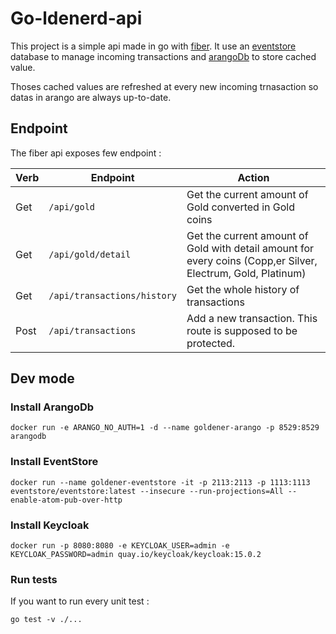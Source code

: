 # Go-ldenerd-api

This project is a simple api made in go with [fiber](https://gofiber.io/).
It use an [eventstore](https://www.eventstore.com/) database to manage incoming transactions and [arangoDb](https://www.arangodb.com/) to store cached value.

Thoses cached values are refreshed at every new incoming trnasaction so datas in arango are always up-to-date.

## Endpoint

The fiber api exposes few endpoint :

Verb | Endpoint | Action
---|---|---
Get| `/api/gold` | Get the current amount of Gold converted in Gold coins
Get | `/api/gold/detail`| Get the current amount of Gold with detail amount for every coins (Copp,er Silver, Electrum, Gold, Platinum)
Get | `/api/transactions/history` | Get the whole history of transactions
Post | `/api/transactions`| Add a new transaction. This route is supposed to be protected.


## Dev mode

### Install ArangoDb 

`docker run -e ARANGO_NO_AUTH=1 -d --name goldener-arango -p 8529:8529  arangodb`

### Install EventStore

`docker run --name goldener-eventstore -it -p 2113:2113 -p 1113:1113 eventstore/eventstore:latest --insecure --run-projections=All --enable-atom-pub-over-http`

### Install Keycloak

`docker run -p 8080:8080 -e KEYCLOAK_USER=admin -e KEYCLOAK_PASSWORD=admin quay.io/keycloak/keycloak:15.0.2`


### Run tests

If you want to run every unit test : 

`go test -v ./...`
